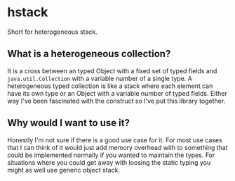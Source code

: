 # hstack
Short for heterogeneous stack.

## What is a heterogeneous collection?
It is a cross between an typed Object with a fixed set of typed fields and
`java.util.Collection` with a variable number of a single type. A heterogeneous
typed collection is like a stack where each element can have its own type or an
Object with a variable number of typed fields. Either way I've been fascinated
with the construct so I've put this library together.

## Why would I want to use it?
Honestly I'm not sure if there is a good use case for it. For most use cases
that I can think of it would just add memory overhead with to something that
could be implemented normally if you wanted to maintain the types. For
situations where you could get away with loosing the static typing you
might as well use generic object stack.

